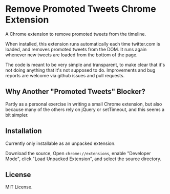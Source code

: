 # Remove Promoted Tweets Chrome Extension

A Chrome extension to remove promoted tweets from the timeline.

When installed, this extension runs automatically each time twitter.com is
loaded, and removes promoted tweets from the DOM. It runs again whenever new
tweets are loaded from the bottom of the page.

The code is meant to be very simple and transparent, to make clear that it's
not doing anything that it's not supposed to do. Improvements and bug reports
are welcome via github issues and pull requests.

## Why Another "Promoted Tweets" Blocker?

Partly as a personal exercise in writing a small Chrome extension, but also
because many of the others rely on jQuery or setTimeout, and this seems a
bit simpler.

## Installation

Currently only installable as an unpacked extension.

Download the source, Open `chrome://extensions`, enable "Developer Mode",
click "Load Unpacked Extension", and select the source directory.

## License

MIT License.